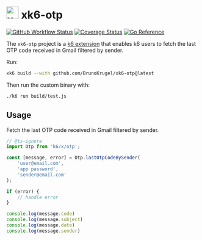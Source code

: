# <img src="https://dashboard.snapcraft.io/site_media/appmedia/2022/03/K6-logo_1.jpg.png" alt="xk6-kafka logo" style="height: 32px; width:32px;"/> xk6-otp

[![GitHub Workflow Status](https://img.shields.io/github/actions/workflow/status/BrunoKrugel/xk6-otp/test.yml?branch=main&logo=github)](https://github.com/BrunoKrugel/xk6-otp/actions) [![Coverage Status](https://coveralls.io/repos/github/BrunoKrugel/xk6-otp/badge.svg?branch=main)](https://coveralls.io/github/BrunoKrugel/xk6-otp?branch=main) [![Go Reference](https://pkg.go.dev/badge/github.com/BrunoKrugel/xk6-otp.svg)](https://pkg.go.dev/github.com/BrunoKrugel/xk6-otp)

The `xk6-otp` project is a [k6 extension](https://k6.io/docs/extensions/guides/what-are-k6-extensions/) that enables k6 users to fetch the last OTP code received in Gmail filtered by sender.


Run:

```bash
xk6 build --with github.com/BrunoKrugel/xk6-otp@latest
```

Then run the custom binary with:

```bash
./k6 run build/test.js
```

## Usage

Fetch the last OTP code received in Gmail filtered by sender.

```javascript
// @ts-ignore
import Otp from 'k6/x/otp';

const [message, error] = Otp.lastOtpCodeBySender(
    'user@email.com',
    'app password',
    'sender@email.com'
);

if (error) {
    // handle error
}

console.log(message.code)
console.log(message.subject)
console.log(message.date)
console.log(message.sender)
```

